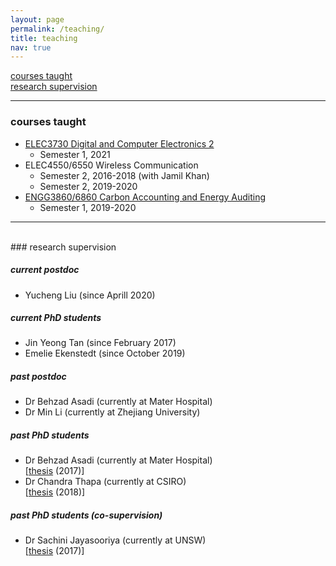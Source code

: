 ```yaml
---
layout: page
permalink: /teaching/
title: teaching
nav: true
---
```


[courses taught](#courses-taught)  
[research supervision](#research-supervision)

***

### courses taught

- [ELEC3730 Digital and Computer Electronics 2](https://www.newcastle.edu.au/course/ELEC3730)
   - Semester 1, 2021
- ELEC4550/6550 Wireless Communication
   - Semester 2, 2016-2018 (with Jamil Khan)
   - Semester 2, 2019-2020
- [ENGG3860/6860 Carbon Accounting and Energy Auditing](https://www.newcastle.edu.au/course/ENGG6860)
   - Semester 1, 2019-2020


***
<br>
### research supervision

##### current postdoc
- Yucheng Liu (since Aprill 2020)

##### current PhD students
- Jin Yeong Tan (since February 2017)
- Emelie Ekenstedt (since October 2019)

##### past postdoc
- Dr Behzad Asadi (currently at Mater Hospital)
- Dr Min Li (currently at Zhejiang University)

##### past PhD students
- Dr Behzad Asadi (currently at Mater Hospital)  
[[thesis](https://hdl.handle.net/1959.13/1333509) (2017)]
- Dr Chandra Thapa (currently at CSIRO)  
[[thesis](https://hdl.handle.net/1959.13/1388175) (2018)]

##### past PhD students (co-supervision)
- Dr Sachini Jayasooriya (currently at UNSW)  
[[thesis](https://hdl.handle.net/1959.13/1343092) (2017)] 